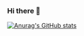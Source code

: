 ### Hi there 👋
[![Anurag's GitHub stats](https://github-readme-stats.vercel.app/api?username=JayL-zxl)](https://github.com/JayL-zxl/github-readme-stats)


<!--
**JayL-zxl/JayL-zxl** is a ✨ _special_ ✨ repository because its `README.md` (this file) appears on your GitHub profile.

Here are some ideas to get you started:

- 🔭 I’m currently working on ...
- 🌱 I’m currently learning ...
- 👯 I’m looking to collaborate on ...
- 🤔 I’m looking for help with ...
- 💬 Ask me about ...
- 📫 How to reach me: ...
- 😄 Pronouns: ...
- ⚡ Fun fact: ...
-->
